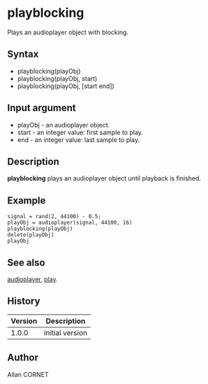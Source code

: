 

# playblocking

Plays an audioplayer object with blocking.

## Syntax

- playblocking(playObj)
- playblocking(playObj, start)
- playblocking(playObj, [start end])

## Input argument

 - playObj - an audioplayer object.
 - start - an integer value: first sample to play.
 - end - an integer value: last sample to play.

## Description

<b>playblocking</b> plays an audioplayer object until playback is finished.

## Example

```Nelson
signal = rand(2, 44100) - 0.5;
playObj = audioplayer(signal, 44100, 16)
playblocking(playObj)
delete(playObj)
playObj
```

## See also

[audioplayer](audioplayer.md), [play](play.md).
## History

|Version|Description|
|------|------|
|1.0.0|initial version|


## Author

Allan CORNET




